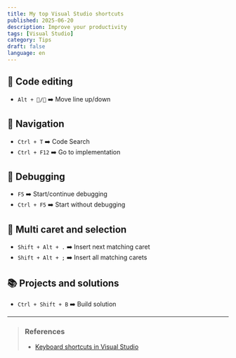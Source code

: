 ```yaml
---
title: My top Visual Studio shortcuts
published: 2025-06-20
description: Improve your productivity
tags: [Visual Studio]
category: Tips
draft: false
language: en
---
```

## 📝 Code editing
- `Alt + 🔼/🔽` ➡️ Move line up/down
## 🧭 Navigation 
- `Ctrl + T` ➡️ Code Search
- `Ctrl + F12` ➡️ Go to implementation
## 🐞 Debugging
- `F5` ➡️ Start/continue debugging
- `Ctrl + F5` ➡️ Start without debugging
## 🔲 Multi caret and selection
- `Shift + Alt + .` ➡️ Insert next matching caret
- `Shift + Alt + ;` ➡️ Insert all matching carets
## 📚 Projects and solutions
- `Ctrl + Shift + B` ➡️ Build solution
---
> ### References
> - [Keyboard shortcuts in Visual Studio](https://learn.microsoft.com/en-us/visualstudio/ide/default-keyboard-shortcuts-in-visual-studio?view=vs-2022)